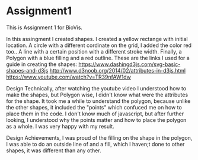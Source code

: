 # Assignment1
This is Assignment 1 for BioVis. 

In this assingment I created shapes. I created a yellow rectange with initial location. A circle with a different cordinate on the grid, I added the color red too.. A line with a certain position with a different stroke width. Finally, a Polygon with a blue filling and a red outline. 
These are the links I used for a guide in creating the shapes:
https://www.dashingd3js.com/svg-basic-shapes-and-d3js
http://www.d3noob.org/2014/02/attributes-in-d3js.html
https://www.youtube.com/watch?v=TR39nfAW1dw

Design Technically, after watching the youtube video I understood how to make the shapes, but Polygon wise, I didn't know what were the attributes for the shape. It took me a while to understand the polygon, because unlike the other shapes, it included the "points" which confuced me on how to place them in the code. I don't know much of javascript, but after further looking, I understood why the points matter and how to place the polygon as a whole. I was very happy with my result.

Design Achievements, I was proud of the filling on the shape in the polygon, I was able to do an outside line of and a fill, which I haven;t done to other shapes, it was different than any other. 





